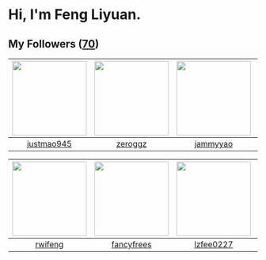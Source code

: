 # Hi, I'm Feng Liyuan.

## My Followers ([70](https://github.com/SunRunAway?tab=followers))

| <img src="https://avatars3.githubusercontent.com/u/619331?v=4" width="150" height="150" /> | <img src="https://avatars2.githubusercontent.com/u/55519398?v=4" width="150" height="150" /> | <img src="https://avatars3.githubusercontent.com/u/38520451?v=4" width="150" height="150" /> | <img src="https://avatars1.githubusercontent.com/u/2445111?v=4" width="150" height="150" /> |
| :----------------------------------------------------------------------------------------: | :------------------------------------------------------------------------------------------: | :------------------------------------------------------------------------------------------: | :-----------------------------------------------------------------------------------------: |
|                         [justmao945](https://github.com/justmao945)                        |                             [zeroggz](https://github.com/zeroggz)                            |                            [jammyyao](https://github.com/jammyyao)                           |                           [hyperpro](https://github.com/hyperpro)                           |

| <img src="https://avatars0.githubusercontent.com/u/1814146?v=4" width="150" height="150" /> | <img src="https://avatars1.githubusercontent.com/u/3293915?v=4" width="150" height="150" /> | <img src="https://avatars1.githubusercontent.com/u/1984045?v=4" width="150" height="150" /> | <img src="https://avatars1.githubusercontent.com/u/829039?v=4" width="150" height="150" /> |
| :-----------------------------------------------------------------------------------------: | :-----------------------------------------------------------------------------------------: | :-----------------------------------------------------------------------------------------: | :----------------------------------------------------------------------------------------: |
|                            [rwifeng](https://github.com/rwifeng)                            |                         [fancyfrees](https://github.com/fancyfrees)                         |                          [lzfee0227](https://github.com/lzfee0227)                          |                           [flyer103](https://github.com/flyer103)                          |